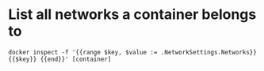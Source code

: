 # List all networks a container belongs to

`docker inspect -f '{{range $key, $value := .NetworkSettings.Networks}}{{$key}} {{end}}' [container]`
